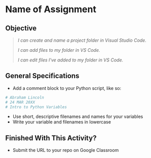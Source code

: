 
# Name of Assignment

## Objective

> *I can create and name a project folder in Visual Studio Code.*
> 
> *I can add files to my folder in VS Code.*
> 
> *I can edit files I've added to my folder in VS Code.*

## General Specifications

- Add a comment block to your Python script, like so:
```python
# Abraham Lincoln
# 24 MAR 20XX
# Intro to Python Variables
```
- Use short, descriptive filenames and names for your variables
- Write your variable and filenames in lowercase

## Finished With This Activity?

- Submit the URL to your repo on Google Classroom
